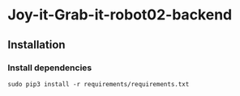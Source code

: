 # Joy-it-Grab-it-robot02-backend
## Installation
### Install dependencies
`sudo pip3 install -r requirements/requirements.txt`
